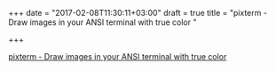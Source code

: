 +++
date = "2017-02-08T11:30:11+03:00"
draft = true
title = "pixterm - Draw images in your ANSI terminal with true color "

+++

<p><a href="https://t.co/2klxZirYoi">pixterm - Draw images in your ANSI terminal with true color </a></p>
